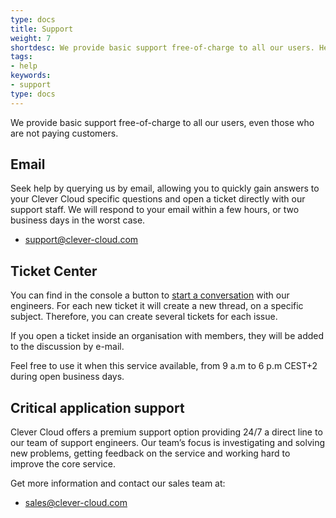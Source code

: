 ```yaml
---
type: docs
title: Support
weight: 7
shortdesc: We provide basic support free-of-charge to all our users. Here's how to reach us
tags:
- help
keywords:
- support
type: docs
---
```


We provide basic support free-of-charge to all our users, even those who are not paying customers.

## Email

Seek help by querying us by email, allowing you to quickly gain answers to your Clever Cloud specific questions and open a ticket directly with our support staff. We will respond to your email within a few hours, or two business days in the worst case.

* <support@clever-cloud.com>

## Ticket Center

You can find in the console a button to [start a conversation](https://console.clever-cloud.com/ticket-center-choice) with our engineers. For each new ticket it will create a new thread, on a specific subject. Therefore, you can create several tickets for each issue.

If you open a ticket inside an organisation with members, they will be added to the discussion by e-mail.

Feel free to use it when this service available, from 9 a.m to 6 p.m CEST+2 during open business days.

## Critical application support

Clever Cloud offers a premium support option providing 24/7 a direct line to our team of support engineers. Our team’s focus is investigating and solving new problems, getting feedback on the service and working hard to improve the core service.

Get more information and contact our sales team at:

* <sales@clever-cloud.com>
